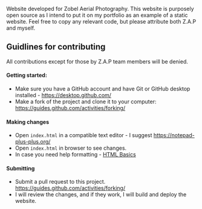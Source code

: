 Website developed for Zobel Aerial Photography.
This website is purposely open source as I intend to put it on my portfolio as an example of a static website.
Feel free to copy any relevant code, but please attribute both Z.A.P and myself.

## Guidlines for contributing
All contributions except for those by Z.A.P team members will be denied.

#### Getting started:
- Make sure you have a GitHub account and have Git or GitHub desktop installed - https://desktop.github.com/
- Make a fork of the project and clone it to your computer: https://guides.github.com/activities/forking/

#### Making changes
- Open `index.html` in a compatible text editor - I suggest https://notepad-plus-plus.org/
- Open `index.html` in browser to see changes.
- In case you need help formatting - [HTML Basics](https://developer.mozilla.org/en-US/docs/Learn/Getting_started_with_the_web/HTML_basics)

#### Submitting
- Submit a pull request to this project. https://guides.github.com/activities/forking/
- I will review the changes, and if they work, I will build and deploy the website.